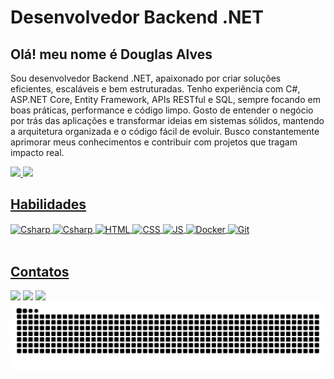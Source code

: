 <h1>Desenvolvedor Backend .NET</h1>
<h2>Olá! meu nome é Douglas Alves</h2>
<p>Sou desenvolvedor Backend .NET, apaixonado por criar soluções eficientes, escaláveis e bem estruturadas. Tenho experiência com C#, ASP.NET Core, Entity Framework, APIs RESTful e SQL, sempre focando em boas práticas, performance e código limpo. Gosto de entender o negócio por trás das aplicações e transformar ideias em sistemas sólidos, mantendo a arquitetura organizada e o código fácil de evoluir. Busco constantemente aprimorar meus conhecimentos e contribuir com projetos que tragam impacto real.
</p>

<div>
  <a href="https://github.com/dglslvsbr">
  <img height="150em" src="https://github-readme-stats.vercel.app/api?username=dglslvsbr&show_icons=true&&theme=github_dark&include_all_commits=true&count_private=true"/>
  <img height="150em" src="https://github-readme-stats.vercel.app/api/top-langs/?username=dglslvsbr&layout=compact&langs_count=16&&theme=github_dark"/>
</div>
    
<div style="display: inline_block">
  <h2>Habilidades</h2>
  <img align="center" alt="Csharp" src="https://camo.githubusercontent.com/0d64b91be38296f9cb73635151d2523a746ec85a53a97010470eac53804db999/68747470733a2f2f696d672e736869656c64732e696f2f62616467652f432532332d3233393132303f7374796c653d666c61742d726f756e64266c6f676f3d632d7368617270266c6f676f436f6c6f723d7768697465">
  <img style='max-width:100' align="center" alt="Csharp" src="https://camo.githubusercontent.com/c330c95849e3a90aeb9c8b024b5394aa1f3cc6deca7f7cccc3885ad1143cc483/68747470733a2f2f696d672e736869656c64732e696f2f62616467652f53514c5f5365727665722d4343323932373f7374796c653d666c61742d726f756e64266c6f676f3d6d6963726f736f66742d73716c2d736572766572266c6f676f436f6c6f723d7768697465">
  <img style='max-width:100' align="center" alt="HTML" src="https://camo.githubusercontent.com/660a84a29523a04058d1c141acad77824fbb400ef1e147502b807842760c0eb6/68747470733a2f2f696d672e736869656c64732e696f2f62616467652f48544d4c352d4533344632363f7374796c653d666c61742d726f756e64266c6f676f3d68746d6c35266c6f676f436f6c6f723d7768697465">
  <img style='max-width:100' align="center" alt="CSS" src="https://camo.githubusercontent.com/0f1ca070232c1f4784e561c5502c024fdb448afafc81146cdfbd1ed8f8166748/68747470733a2f2f696d672e736869656c64732e696f2f62616467652f435353332d3135373242363f7374796c653d666c61742d726f756e64266c6f676f3d63737333266c6f676f436f6c6f723d7768697465">
  <img style='max-width:100' align="center" alt="JS" src="https://camo.githubusercontent.com/37443d6783ecc292487cb4ab500324370796794bcb94ec1f0a7a0f6d91737d93/68747470733a2f2f696d672e736869656c64732e696f2f62616467652f4a6176615363726970742d4637444631453f7374796c653d666c61742d726f756e64266c6f676f3d6a617661736372697074266c6f676f436f6c6f723d626c61636b">
  <img style='max-width:100' align="center" alt="Docker" src="https://camo.githubusercontent.com/03b1f8ce34df151d6093f1578b1ae9c478fdd24c0cff0a886de8c500aa208a21/68747470733a2f2f696d672e736869656c64732e696f2f62616467652f446f636b65722d3234393645443f7374796c653d666c61742d726f756e64266c6f676f3d646f636b6572266c6f676f436f6c6f723d7768697465">
  <img style='max-width:100' align="center" alt="Git" src="https://camo.githubusercontent.com/02b62ecdc62e0739af532667bcfc10dbdd70808dc181aedbf4af60f595ae8282/68747470733a2f2f696d672e736869656c64732e696f2f62616467652f4749542d4534344333303f7374796c653d666c61742d726f756e64266c6f676f3d676974266c6f676f436f6c6f723d7768697465">
</div>

<br>
    
<div> 
  <h2>Contatos</h2>
  <a href="https://instagram.com/dglslvsbr" target="_blank"><img src="https://img.shields.io/badge/Instagram-E4405F?style=for-the-badge&logo=instagram&logoColor=white" target="_blank"></a>
  <a href="mailto:dglslvsbr@gmail.com"><img src="https://img.shields.io/badge/Gmail-D14836?style=for-the-badge&logo=gmail&logoColor=white" target="_blank"></a>
  <a href="https://www.linkedin.com/in/dglslvsbr" target="_blank"><img src="https://img.shields.io/badge/-LinkedIn-%230077B5?style=for-the-badge&logo=linkedin&logoColor=white" target="_blank"></a> 
</div>

<picture align="center">
  <source media="(prefers-color-scheme: dark)" srcset="https://raw.githubusercontent.com/dglslvsbr/dglslvsbr/output/github-contribution-grid-snake-dark.svg">
  <source media="(prefers-color-scheme: light)" srcset="https://raw.githubusercontent.com/dglslvsbr/dglslvsbr/output/github-contribution-grid-snake-dark.svg">
  <img align="center" alt="github contribution grid snake animation" src="https://raw.githubusercontent.com/dglslvsbr/dglslvsbr/output/github-contribution-grid-snake.svg">
</picture>
